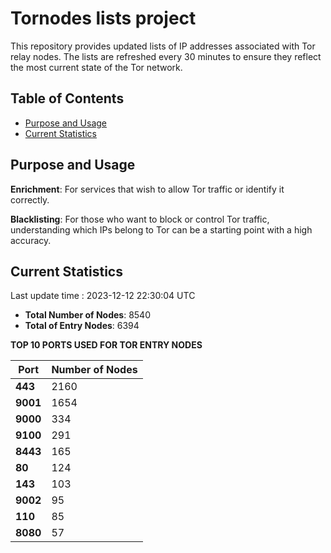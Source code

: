 # Tornodes lists project

This repository provides updated lists of IP addresses associated with Tor relay nodes. The lists are refreshed every 30 minutes to ensure they reflect the most current state of the Tor network.

## Table of Contents

- [Purpose and Usage](#purpose-and-usage)
- [Current Statistics](#current-statistics)


## Purpose and Usage

**Enrichment**: For services that wish to allow Tor traffic or identify it correctly.

**Blacklisting**: For those who want to block or control Tor traffic, understanding which IPs belong to Tor can be a starting point with a high accuracy.

## Current Statistics

Last update time : 2023-12-12 22:30:04 UTC

- **Total Number of Nodes**: 8540
- **Total of Entry Nodes**: 6394

**TOP 10 PORTS USED FOR TOR ENTRY NODES**

| **Port** | **Number of Nodes** |
|------|-----------------|
| **443**   | 2160  |
| **9001**   | 1654  |
| **9000**   | 334  |
| **9100**   | 291  |
| **8443**   | 165  |
| **80**   | 124  |
| **143**   | 103  |
| **9002**   | 95  |
| **110**   | 85  |
| **8080**   | 57  |

